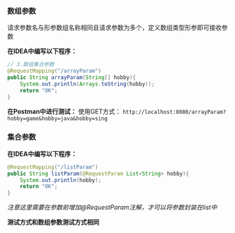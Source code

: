 ### 数组参数
请求参数名与形参数组名称相同且请求参数为多个，定义数组类型形参即可接收参数

**在IDEA中编写以下程序：**
```java
// 3.数组集合参数  
@RequestMapping("/arrayParam")  
public String arrayParam(String[] hobby){  
    System.out.println(Arrays.toString(hobby));  
    return "OK";  
}
```

**在Postman中进行测试：**
使用GET方式： `http://localhost:8080/arrayParam?hobby=game&hobby=java&hobby=sing`

### 集合参数

**在IDEA中编写以下程序：**
```java
@RequestMapping("/listParam")  
public String listParam(@RequestParam List<String> hobby){  
    System.out.println(hobby);  
    return "OK";  
}
```
*注意这里需要在参数前增加@RequestParam注解，才可以将参数封装在list中*

**测试方式和数组参数测试方式相同**

